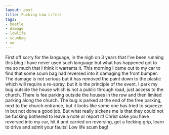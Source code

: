 ```yaml
---
layout: post
title: Fucking Low Lifes!
tags:
- beetle
- damage
- lowlife
- scumbag
- vw
---
```

First off sorry for the language, in the nigh on 3 years that I’ve been running this blog I have never used such language but what has happened got to me so much that I think it warrants it. This morning I came out to my car to find that some scum bag had reversed into it damaging the front bumper. The damage is not serious but it has removed the paint down to the plastic which will require a re-spray, but it is the principle of the event. I park my bug outside the house which is not a public through road, just access to the church. There is fee parking outside the houses in the row and then limited parking along the church. The bug is parked at the end of the free parking, next to the church entrance, but it looks like some one has tried to squeeze in but not done a good job. But what really sickens me is that they could not be fucking bothered to leave a note or report it! Christ sake you have reversed into my car, hit it and carried on reversing, get a fecking grip, learn to drive and admit your faults! Low life scum bag!
